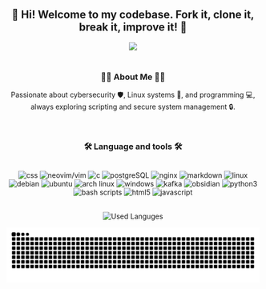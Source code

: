 <h2 align="center">🤖 Hi! Welcome to my codebase. Fork it, clone it, break it, improve it! 🤖</h2>

<div align="center">
    <img src="https://komarev.com/ghpvc/?username=argon3x&label=visits&color=brightgreen&abbreviated=true&style=plastic">
</div>

<br>
<h3 align="center">👩‍💻  About Me 👩‍💻</h3>

<p align="center">
Passionate about cybersecurity 🛡️, Linux systems 🐧, and programming 💻, always exploring scripting and secure system management 🔒.
</p>

<br>
<h3 align="center">🛠️ Language and tools 🛠️</h3>

<br>
<div align="center">
    <img src="https://skillicons.dev/icons?i=css&theme=dark" height="30" alt="css">
    <img src="https://skillicons.dev/icons?i=neovim&theme=dark" height="30" alt="neovim/vim">
    <img src="https://skillicons.dev/icons?i=c&theme=dark" height="30" alt="c">
    <img src="https://skillicons.dev/icons?i=postgres&theme=dark" height="40" alt="postgreSQL">
    <img src="https://skillicons.dev/icons?i=nginx&theme=dark" height="40" alt="nginx">
    <img src="https://skillicons.dev/icons?i=md&theme=dark" height="50" alt="markdown">
    <img src="https://skillicons.dev/icons?i=linux&theme=dark" height="60" alt="linux">
    <img src="https://skillicons.dev/icons?i=debian&theme=dark" height="60" alt="debian">
    <img src="https://skillicons.dev/icons?i=ubuntu&theme=dark" height="60" alt="ubuntu">
    <img src="https://skillicons.dev/icons?i=arch&theme=dark" height="60" alt="arch linux">
    <img src="https://skillicons.dev/icons?i=windows&theme=dark" height="50" alt="windows">
    <img src="https://skillicons.dev/icons?i=kafka&theme=dark" height="40" alt="kafka">
    <img src="https://skillicons.dev/icons?i=obsidian&theme=dark" height="40" alt="obsidian">
    <img src="https://skillicons.dev/icons?i=py&theme=dark" height="40" alt="python3">
    <img src="https://skillicons.dev/icons?i=bash&theme=dark" height="30" alt="bash scripts">
    <img src="https://skillicons.dev/icons?i=html&theme=dark" height="30" alt="html5">
    <img src="https://skillicons.dev/icons?i=js&theme=dark" height="30" alt="javascript">
</div>
<br>

<div align="center">

![Used Languges](https://github-readme-stats.vercel.app/api/top-langs/?username=arg0n3x&theme=radical&layout=compact)

</div>

<picture>
   <source media="(prefers-color-scheme: dark)" srcset="https://raw.githubusercontent.com/AzeemIdrisi/AzeemIdrisi/output/github-contribution-grid-snake-dark.svg">
   <source media="(prefers-color-scheme: light)" srcset="https://raw.githubusercontent.com/AzeemIdrisi/AzeemIdrisi/output/github-contribution-grid-snake.svg">
   <img alt="github contribution grid snake animation" src="https://raw.githubusercontent.com/AzeemIdrisi/AzeemIdrisi/output/github-contribution-grid-snake.svg">
</picture>
